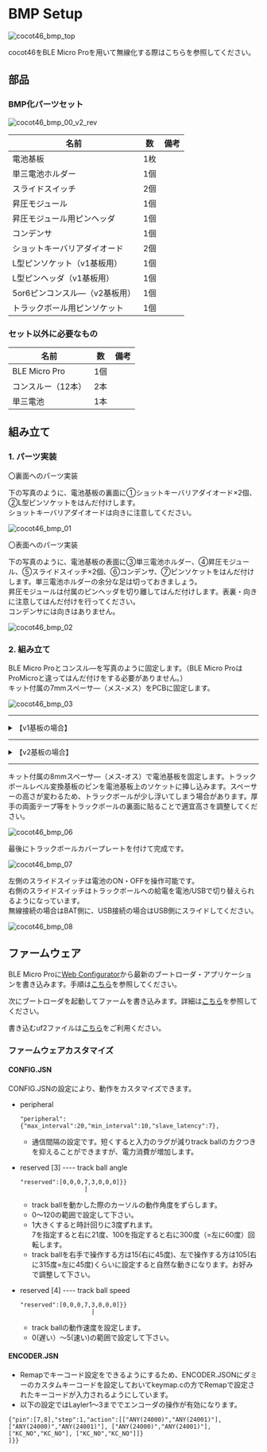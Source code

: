 # BMP Setup

![cocot46_bmp_top](https://user-images.githubusercontent.com/88039287/147035774-477be75d-5ef5-4a03-9b13-427cdebf269d.jpg)

cocot46をBLE Micro Proを用いて無線化する際はこちらを参照してください。



## 部品
### BMP化パーツセット

![cocot46_bmp_00_v2_rev](https://user-images.githubusercontent.com/88039287/147531155-6a36f926-293b-4446-82b2-1daaa11ad3e7.jpg)

|名前|数|備考|
|---|---|---|
|電池基板|1枚||
|単三電池ホルダー|1個||
|スライドスイッチ|2個||
|昇圧モジュール|1個||
|昇圧モジュール用ピンヘッダ|1個||
|コンデンサ|1個||
|ショットキーバリアダイオード|2個||
|L型ピンソケット（v1基板用）|1個||
|L型ピンヘッダ（v1基板用）|1個||
|5or6ピンコンスル―（v2基板用）|1個||
|トラックボール用ピンソケット|1個||

### セット以外に必要なもの

|名前|数|備考|
|---|---|---|
|BLE Micro Pro|1個||
|コンスルー（12本）|2本||
|単三電池|1本||

## 組み立て
### 1. パーツ実装

  〇裏面へのパーツ実装

  下の写真のように、電池基板の裏面に①ショットキーバリアダイオード×2個、②L型ピンソケットをはんだ付けします。  
  ショットキーバリアダイオードは向きに注意してください。

  ![cocot46_bmp_01](https://user-images.githubusercontent.com/88039287/147035884-3e25b082-29c8-4919-91e8-d504fa56bab1.jpg)

  〇表面へのパーツ実装

  下の写真のように、電池基板の表面に③単三電池ホルダー、④昇圧モジュール、⑤スライドスイッチ×2個、⑥コンデンサ、⑦ピンソケットをはんだ付けします。単三電池ホルダーの余分な足は切っておきましょう。  
  昇圧モジュールは付属のピンヘッダを切り離してはんだ付けします。表裏・向きに注意してはんだ付けを行ってください。  
  コンデンサには向きはありません。

  ![cocot46_bmp_02](https://user-images.githubusercontent.com/88039287/147035945-a2c7a61c-dae5-46be-9735-0157e4d4a08b.jpg)

### 2. 組み立て

  BLE Micro Proとコンスル―を写真のように固定します。（BLE Micro ProはProMicroと違ってはんだ付けをする必要がありません。）  
  キット付属の7mmスペーサ―（メス-メス）をPCBに固定します。

  ![cocot46_bmp_03](https://user-images.githubusercontent.com/88039287/147036230-7e91e26e-7b0a-4825-b558-66de94a0aa3e.jpg)

  ---

  <details><summary>【v1基板の場合】</summary><div>

  BLE Micro ProのBAT、GNDにピンヘッダをはんだ付けします。ピンヘッダは昇圧モジュールの付属のものの余りなどを用いてください。コンスル―を切り出せばはんだ付けせずとも電気的に接続できますが、接触不良を避けるためはんだ付けした方が確実です。

  ![cocot46_bmp_04](https://user-images.githubusercontent.com/88039287/147036255-956327bc-e775-4569-b0ab-0b5fadcdb292.jpg)

  L型ピンヘッダとL型ピンソケットを接続し、PCB上のトラックボール用ピンソケットに挿し込みつつ、BAT・GNDに固定したピンヘッダを電池基板の＋と－に通した上で、電池基板をスペーサ―の上に重ねます。電池基板の＋と－に通したピンヘッダをはんだ付けしてください。

  ![cocot46_bmp_05](https://user-images.githubusercontent.com/88039287/147036365-fccca06e-d3d8-4781-aad4-42648ebc32b4.jpg)

  </div></details>

  ---

  <details><summary>【v2基板の場合】</summary><div>

  PCB上の写真の箇所に、6ピンコンスル―を挿し込みます。  
  BMP用の12ピンコンスル―は写真の赤い箇所に設置してください。

  ![cocot46_bmp_04_v2_rev](https://user-images.githubusercontent.com/88039287/148387927-e90485e0-ab76-4d46-9d1b-d1beb1c16268.jpg)

  6ピンコンスル―を電池基板に通した上でスペーサ―の上に重ねます。

  ![cocot46_bmp_05_v2](https://user-images.githubusercontent.com/88039287/147530119-e91da06b-9698-4787-9535-5fa799994163.jpg)

  </div></details>

  ---

  キット付属の8mmスペーサ―（メス-オス）で電池基板を固定します。トラックボールレベル変換基板のピンを電池基板上のソケットに挿し込みます。スペーサーの高さが変わるため、トラックボールが少し浮いてしまう場合があります。厚手の両面テープ等をトラックボールの裏面に貼ることで適宜高さを調整してください。

  ![cocot46_bmp_06](https://user-images.githubusercontent.com/88039287/147036399-5d612f64-c00e-4a6e-880f-bfa2848eb981.jpg)

  最後にトラックボールカバープレートを付けて完成です。

  ![cocot46_bmp_07](https://user-images.githubusercontent.com/88039287/147036454-5ade8b1f-ff57-4be4-9fc2-85d78a9b6717.jpg)

  左側のスライドスイッチは電池のON・OFFを操作可能です。  
  右側のスライドスイッチはトラックボールへの給電を電池/USBで切り替えられるようになっています。  
  無線接続の場合はBAT側に、USB接続の場合はUSB側にスライドしてください。

  ![cocot46_bmp_08](https://user-images.githubusercontent.com/88039287/147037079-48a0db5c-a4de-4aa0-b352-129093c0bb7d.jpg)

## ファームウェア

BLE Micro Proに[Web Configurator](https://sekigon-gonnoc.github.io/BLE-Micro-Pro-WebConfigurator/)から最新のブートローダ・アプリケーションを書き込みます。手順は[こちら](https://sekigon-gonnoc.github.io/BLE-Micro-Pro/#/getting_started?id=%e3%83%95%e3%82%a1%e3%83%bc%e3%83%a0%e3%82%a6%e3%82%a7%e3%82%a2%e3%81%ae%e3%82%a2%e3%83%83%e3%83%97%e3%83%87%e3%83%bc%e3%83%88)を参照してください。

次にブートローダを起動してファームを書き込みます。詳細は[こちら](https://sekigon-gonnoc.github.io/BLE-Micro-Pro/#/build_firmware?id=%e7%94%9f%e6%88%90%e3%81%97%e3%81%9f%e3%83%95%e3%82%a1%e3%83%bc%e3%83%a0%e3%82%a6%e3%82%a7%e3%82%a2%e3%82%92%e6%9b%b8%e3%81%8d%e8%be%bc%e3%82%80)を参照してください。

書き込むuf2ファイルは[こちら](https://github.com/aki27kbd/cocot46/blob/main/firmware/BMP/cocot46_default.zip?raw=true)をご利用ください。

### ファームウェアカスタマイズ

#### CONFIG.JSN

CONFIG.JSNの設定により、動作をカスタマイズできます。

- peripheral

    ```
    "peripheral":{"max_interval":20,"min_interval":10,"slave_latency":7},
    ```
    - 通信間隔の設定です。短くすると入力のラグが減りtrack ballのカクつきを抑えることができますが、電力消費が増加します。

- reserved [3] ---- track ball angle
    ```
    "reserved":[0,0,0,7,3,0,0,0]}}
                      |
    ```
    - track ballを動かした際のカーソルの動作角度をずらします。
    - 0〜120の範囲で設定して下さい。
    - 1大きくすると時計回りに3度ずれます。\
      7を指定すると右に21度、100を指定すると右に300度（=左に60度）回転します。
    - track ballを右手で操作する方は15(右に45度)、左で操作する方は105(右に315度=左に45度)くらいに設定すると自然な動きになります。お好みで調整して下さい。

- reserved [4] ---- track ball speed
    ```
    "reserved":[0,0,0,7,3,0,0,0]}}
                        |
    ```
    - track ballの動作速度を設定します。
    - 0(遅い）〜5(速い)の範囲で設定して下さい。


#### ENCODER.JSN

- Remapでキーコード設定をできるようにするため、ENCODER.JSONにダミーのカスタムキーコードを設定しておいてkeymap.cの方でRemapで設定されたキーコードが入力されるようにしています。
- 以下の設定ではLayler1〜3まででエンコーダの操作が有効になります。
```
{"pin":[7,8],"step":1,"action":[["ANY(24000)","ANY(24001)"], ["ANY(24000)","ANY(24001)"], ["ANY(24000)","ANY(24001)"], ["KC_NO","KC_NO"], ["KC_NO","KC_NO"]]}
]}}
```
